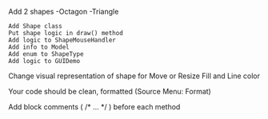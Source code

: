 Add 2 shapes
-Octagon
-Triangle

	Add Shape class
	Put shape logic in draw() method
	Add logic to ShapeMouseHandler
	Add info to Model
	Add enum to ShapeType
	Add logic to GUIDemo

Change visual representation of shape for Move or Resize
	Fill and Line color

Your code should be clean, formatted (Source Menu: Format)

Add block comments ( /* ... */ ) before each method

  